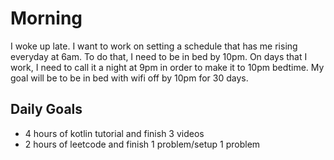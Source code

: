 # Morning 
I woke up late. I want to work on setting a schedule that has me rising everyday at 6am. To do that, I need to be in bed by 10pm. On days that I work, I need to call it a night at 9pm in order to make it to 10pm bedtime. My goal will be to be in bed with wifi off by 10pm for 30 days.

## Daily Goals
- 4 hours of kotlin tutorial and finish 3 videos
- 2 hours of leetcode and finish 1 problem/setup 1 problem
